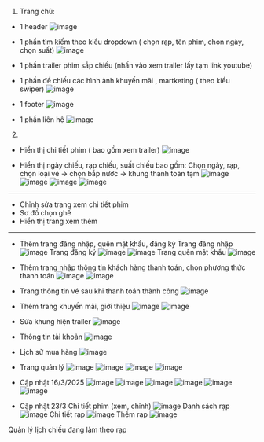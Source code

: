 1. Trang chủ:
- 1 header
![image](https://github.com/user-attachments/assets/904fd7e9-1665-4de1-8bc0-8b124c226436)

- 1 phần tìm kiếm theo kiểu dropdown ( chọn rạp, tên phim, chọn ngày, chọn suất)
![image](https://github.com/user-attachments/assets/443ce6d7-e4b5-4816-bba8-f58703ca82c5)

- 1 phần trailer phim sắp chiếu (nhấn vào xem trailer lấy tạm link youtube)
- 1 phần để chiếu các hình ảnh  khuyến mãi , martketing ( theo kiểu swiper)
![image](https://github.com/user-attachments/assets/64d77de7-b223-470d-b5a8-7521bd7a6d40)

- 1 footer
![image](https://github.com/user-attachments/assets/b7dca440-abb9-432c-9467-84b9f32b4c80)

- 1 phần liên hệ
![image](https://github.com/user-attachments/assets/7f5a7344-eb85-4ee6-a2eb-6401e1cc3125)

2. 
- Hiển thị chi tiết phim ( bao gồm xem trailer)
![image](https://github.com/user-attachments/assets/5853b621-def1-4bd9-b3ca-6ce2c5f6ae15)

- Hiển thị ngày chiếu, rạp chiếu, suất chiếu bao gồm: 
Chọn ngày, rạp, chọn loại vé → chọn bắp nước → khung thanh toán tạm
![image](https://github.com/user-attachments/assets/9f9b8558-0c6c-4eb6-a5c1-abdab40ec15b)
![image](https://github.com/user-attachments/assets/d08940cc-5994-4188-9744-dbbdf120d0de)
![image](https://github.com/user-attachments/assets/388de06e-ceb8-4b14-9111-4fc5bc0a0292)
![image](https://github.com/user-attachments/assets/50484bb7-485d-429d-9f6a-399e9fa66fdf)

------------------------------------------

- Chỉnh sửa trang xem chi tiết phim
- Sơ đồ chọn ghế
- Hiển thị trang xem thêm

------------------------------------------

- Thêm trang đăng nhập, quên mật khẩu, đăng ký
  Trang đăng nhập
![image](https://github.com/user-attachments/assets/d3fd013e-6b35-42ff-84ca-a267f3728556)
  Trang đăng ký
![image](https://github.com/user-attachments/assets/dbcc896a-c17f-4c49-a41c-1b62dc52b56f)
![image](https://github.com/user-attachments/assets/9482fdb8-c819-447a-be15-a1e0386c0433)
  Trang quên mật khẩu
![image](https://github.com/user-attachments/assets/305d5edb-63fb-4e1b-8cd0-a30575e6e412)

- Thêm trang nhập thông tin khách hàng thanh toán, chọn phương thức thanh toán
![image](https://github.com/user-attachments/assets/88a4a708-71f4-47ec-baa1-9c093f7231cf)
![image](https://github.com/user-attachments/assets/9319b521-d954-4dc9-b2f8-620bb199c042)
- Trang thông tin vé sau khi thanh toán thành công
![image](https://github.com/user-attachments/assets/04532e5d-b206-4180-b682-8099f66df646)

- Thêm trang khuyến mãi, giới thiệu
![image](https://github.com/user-attachments/assets/7b7196c4-61d6-4526-a107-68aff0b98230)
![image](https://github.com/user-attachments/assets/74561f08-b335-48b6-a9da-592dba9d1765)

- Sửa khung hiện trailer
![image](https://github.com/user-attachments/assets/315c45c7-6b6b-424b-b64e-1788b5fd886b)

- Thông tin tài khoản
![image](https://github.com/user-attachments/assets/243cc9e5-5d40-4784-bca2-68bd287e519c)

- Lịch sử mua hàng
![image](https://github.com/user-attachments/assets/1f90027b-0179-487d-a96b-4f530c5b8090)

- Trang quản lý
![image](https://github.com/user-attachments/assets/51522fa1-80cb-4377-8de1-48c9fb4d6fce)
![image](https://github.com/user-attachments/assets/65606f30-68c2-4869-83f5-a5c7f35b4bc9)
![image](https://github.com/user-attachments/assets/b4913830-6da5-4809-bd1e-ccdaa0e25b28)
![image](https://github.com/user-attachments/assets/6ce26df8-21b4-4b90-929b-1e12df692e1d)

- Cập nhật 16/3/2025
![image](https://github.com/user-attachments/assets/7c66d17b-3efd-444e-b8d0-e43cfa606b0f)
![image](https://github.com/user-attachments/assets/781cf05e-bccb-482f-976a-4da04d29ed4b)
![image](https://github.com/user-attachments/assets/fd30827b-1449-4281-a870-d6a3df4f65b6)
![image](https://github.com/user-attachments/assets/9c7be6a1-9233-42eb-b7f3-b27811711d84)
![image](https://github.com/user-attachments/assets/cbd4bc6b-41ad-468d-91a5-3ef20754a2d7)
![image](https://github.com/user-attachments/assets/146b85ef-1764-4e91-9fca-9b383aef483f)

- Cập nhật 23/3
Chi tiết phim (xem, chỉnh)
![image](https://github.com/user-attachments/assets/aa2460ce-966c-4ea9-aa26-0086de0c927a)
Danh sách rạp
![image](https://github.com/user-attachments/assets/7e999889-4b48-43cf-8001-8d8beacfdb90)
Chi tiết rạp
![image](https://github.com/user-attachments/assets/f138a16f-ac2c-462f-bb81-e7ba566f9175)
Thêm rạp
![image](https://github.com/user-attachments/assets/6040ed8c-fee2-42e3-957c-3951c5c7c0a3)

Quản lý lịch chiếu đang làm theo rạp
